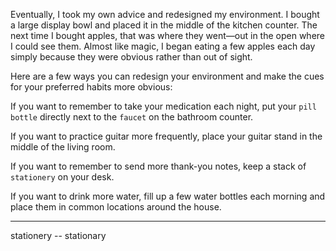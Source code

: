 Eventually, I took my own advice and redesigned my environment.
I bought a large display bowl and placed it in the middle of the kitchen
counter. The next time I bought apples, that was where they went—out
in the open where I could see them. Almost like magic, I began eating
a few apples each day simply because they were obvious rather than
out of sight.

Here are a few ways you can redesign your environment and make
the cues for your preferred habits more obvious:

If you want to remember to take your medication each night, put
your `pill bottle` directly next to the `faucet` on the bathroom
counter.

If you want to practice guitar more frequently, place your guitar
stand in the middle of the living room.

If you want to remember to send more thank-you notes, keep a
stack of `stationery` on your desk.

If you want to drink more water, fill up a few water bottles each
morning and place them in common locations around the house.

---
stationery -- stationary